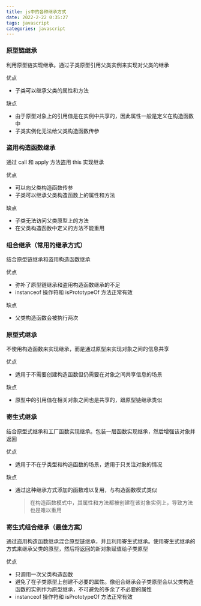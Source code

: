 ```yaml
---
title: js中的各种继承方式
date: 2022-2-22 0:35:27
tags: javascript
categories: javascript
---
```


### 原型链继承

利用原型链实现继承。通过子类原型引用父类实例来实现对父类的继承

优点

*  子类可以继承父类的属性和方法

缺点

* 由于原型对象上的引用值是在实例中共享的，因此属性一般是定义在构造函数中
* 子类实例化无法给父类构造函数传参

### 盗用构造函数继承

通过 call 和 apply 方法盗用 this 实现继承

优点

* 可以向父类构造函数传参
* 子类可以继承父类构造函数上的属性和方法

缺点

* 子类无法访问父类原型上的方法
* 在父类构造函数中定义的方法不能重用

### 组合继承（常用的继承方式）

结合原型链继承和盗用构造函数继承

优点

* 弥补了原型链继承和盗用构造函数继承的不足
* instanceof 操作符和 isPrototypeOf 方法正常有效

缺点

* 父类构造函数会被执行两次

### 原型式继承

不使用构造函数来实现继承，而是通过原型来实现对象之间的信息共享

优点

* 适用于不需要创建构造函数但仍需要在对象之间共享信息的场景

缺点

* 原型中的引用值在相关对象之间也是共享的，跟原型链继承类似

### 寄生式继承

结合原型式继承和工厂函数实现继承。包装一层函数实现继承，然后增强该对象并返回

优点

* 适用于不在乎类型和构造函数的场景，适用于只关注对象的情况

缺点

* 通过这种继承方式添加的函数难以复用，与构造函数模式类似

  > 在构造函数模式中，其属性和方法都被创建在该对象实例上，导致方法也是难以重用

### 寄生式组合继承（最佳方案）

通过盗用构造函数继承混合原型链继承，并且利用寄生式继承。使用寄生式继承的方式来继承父类的原型，然后将返回的新对象赋值给子类原型

优点

* 只调用一次父类构造函数
* 避免了在子类原型上创建不必要的属性。像组合继承会子类原型会以父类构造函数的实例作为原型继承，不可避免的多余了不必要的属性
* instanceof 操作符和 isPrototypeOf 方法正常有效




